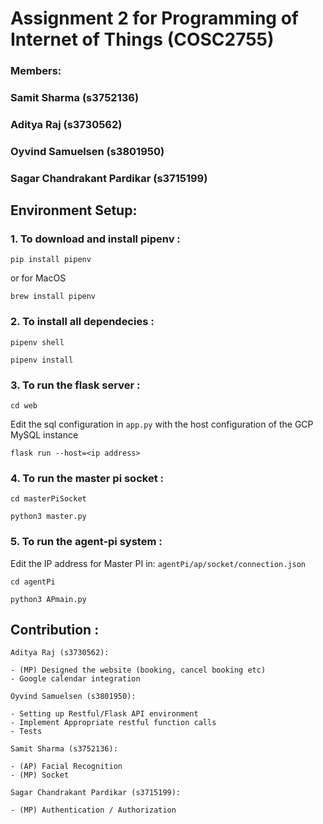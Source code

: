 # Assignment 2 for Programming of Internet of Things (COSC2755)
### Members:
###   Samit Sharma (s3752136)
###   Aditya Raj (s3730562)
###   Oyvind Samuelsen (s3801950)
###   Sagar Chandrakant Pardikar (s3715199)

## Environment Setup:

### 1. To download and install pipenv :
```
pip install pipenv
```
or for MacOS
```
brew install pipenv
```

### 2. To install all dependecies :
```
pipenv shell
```
```
pipenv install
```
### 3. To run the flask server :
```
cd web
```
Edit the sql configuration in `app.py` with the host configuration of the GCP MySQL instance 
```
flask run --host=<ip address>
```
### 4. To run the master pi socket :
```
cd masterPiSocket
```
```
python3 master.py
```
### 5. To run the agent-pi system :
Edit the IP address for Master PI in: `agentPi/ap/socket/connection.json`
```
cd agentPi
```
```
python3 APmain.py
```


## Contribution :

    Aditya Raj (s3730562):

    - (MP) Designed the website (booking, cancel booking etc)
    - Google calendar integration

    Oyvind Samuelsen (s3801950):

    - Setting up Restful/Flask API environment
    - Implement Appropriate restful function calls
    - Tests

    Samit Sharma (s3752136):

    - (AP) Facial Recognition
    - (MP) Socket

    Sagar Chandrakant Pardikar (s3715199):

    - (MP) Authentication / Authorization

 
 
